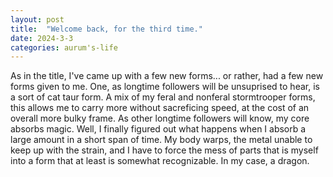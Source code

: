 ```yaml
---
layout: post
title:  "Welcome back, for the third time."
date: 2024-3-3
categories: aurum's-life
---
```

As in the title, I've came up with a few new forms... or rather, had a few new forms given to me. One, as longtime followers will be unsuprised to hear, is a sort of cat taur form. A mix of my feral and nonferal stormtrooper forms, this allows me to carry more without sacreficing speed, at the cost of an overall more bulky frame. As other longtime followers will know, my core absorbs magic. Well, I finally figured out what happens when I absorb a large amount in a short span of time. My body warps, the metal unable to keep up with the strain, and I have to force the mess of parts that is myself into a form that at least is somewhat recognizable. In my case, a dragon. 